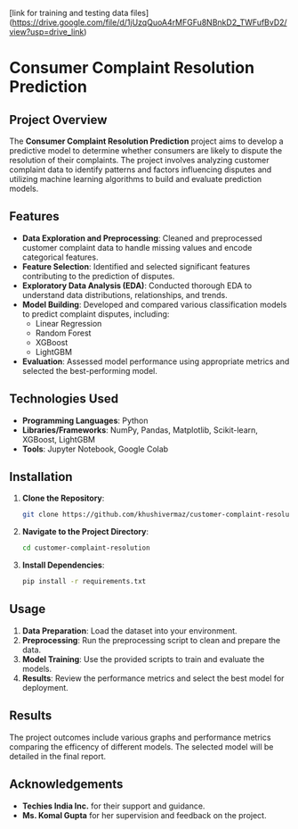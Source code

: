 [link for training and testing data files] (https://drive.google.com/file/d/1jUzqQuoA4rMFGFu8NBnkD2_TWFufBvD2/view?usp=drive_link)


# Consumer Complaint Resolution Prediction

## Project Overview
The **Consumer Complaint Resolution Prediction** project aims to develop a predictive model to determine whether consumers are likely to dispute the resolution of their complaints. The project involves analyzing customer complaint data to identify patterns and factors influencing disputes and utilizing machine learning algorithms to build and evaluate prediction models.

## Features
- **Data Exploration and Preprocessing**: Cleaned and preprocessed customer complaint data to handle missing values and encode categorical features.
- **Feature Selection**: Identified and selected significant features contributing to the prediction of disputes.
- **Exploratory Data Analysis (EDA)**: Conducted thorough EDA to understand data distributions, relationships, and trends.
- **Model Building**: Developed and compared various classification models to predict complaint disputes, including:
  - Linear Regression
  - Random Forest
  - XGBoost
  - LightGBM
- **Evaluation**: Assessed model performance using appropriate metrics and selected the best-performing model.

## Technologies Used
- **Programming Languages**: Python
- **Libraries/Frameworks**: NumPy, Pandas, Matplotlib, Scikit-learn, XGBoost, LightGBM
- **Tools**: Jupyter Notebook, Google Colab

## Installation
1. **Clone the Repository**:
   ```bash
   git clone https://github.com/khushivermaz/customer-complaint-resolution.git
   ```
2. **Navigate to the Project Directory**:
   ```bash
   cd customer-complaint-resolution
   ```
3. **Install Dependencies**:
   ```bash
   pip install -r requirements.txt
   ```

## Usage
1. **Data Preparation**: Load the dataset into your environment.
2. **Preprocessing**: Run the preprocessing script to clean and prepare the data.
3. **Model Training**: Use the provided scripts to train and evaluate the models.
4. **Results**: Review the performance metrics and select the best model for deployment.

## Results
The project outcomes include various graphs and performance metrics comparing the efficency of different models. The selected model will be detailed in the final report.



## Acknowledgements
- **Techies India Inc.** for their support and guidance.
- **Ms. Komal Gupta** for her supervision and feedback on the project.

